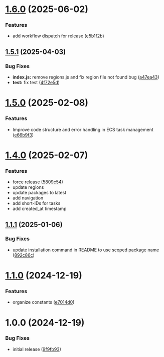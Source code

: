 # [1.6.0](https://github.com/schematichq/taskonaut/compare/v1.5.2...v1.6.0) (2025-06-02)


### Features

* add workflow dispatch for release ([e5b1f2b](https://github.com/schematichq/taskonaut/commit/e5b1f2bc2c63597fa205aea1c860e578ef50b995))

## [1.5.1](https://github.com/schematichq/taskonaut/compare/v1.5.0...v1.5.1) (2025-04-03)

### Bug Fixes

- **index.js:** remove regions.js and fix region file not found bug ([a47ea43](https://github.com/schematichq/taskonaut/commit/a47ea43c187a2b4319159d91a33ebb29789037f9))
- **test:** fix test ([4f72e5d](https://github.com/schematichq/taskonaut/commit/4f72e5d70e5e4f8f13269e210f1f6d43f9f14f0e))

# [1.5.0](https://github.com/schematichq/taskonaut/compare/v1.4.0...v1.5.0) (2025-02-08)

### Features

- Improve code structure and error handling in ECS task management ([e66b9f3](https://github.com/schematichq/taskonaut/commit/e66b9f3c6884984cfea94529952dd9429c16d021))

# [1.4.0](https://github.com/schematichq/taskonaut/compare/v1.3.0...v1.4.0) (2025-02-07)

### Features

- force release ([5809c54](https://github.com/schematichq/taskonaut/commit/5809c540e93dcc2fb22e639271b0e306f27ecd26))
- update regions
- update packages to latest
- add navigation
- add short-IDs for tasks
- add created_at timestamp

## [1.1.1](https://github.com/SchematicHQ/taskonaut/compare/v1.1.0...v1.1.1) (2025-01-06)

### Bug Fixes

- update installation command in README to use scoped package name ([892c86c](https://github.com/SchematicHQ/taskonaut/commit/892c86c319e8fe34c08c6b27f6dbf931fa24311b))

# [1.1.0](https://github.com/SchematicHQ/taskonaut/compare/v1.0.0...v1.1.0) (2024-12-19)

### Features

- organize constants ([e7014d0](https://github.com/SchematicHQ/taskonaut/commit/e7014d00e575d94057cb4ee578c273aefdc0ca33))

# 1.0.0 (2024-12-19)

### Bug Fixes

- initial release ([9f9fb93](https://github.com/SchematicHQ/taskonaut/commit/9f9fb931ea9d996d3c7df40cc7966febec9a8504))
